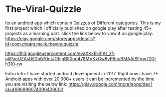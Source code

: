 # The-Viral-Quizzle
Its an android app which contain Quizzes of Different categories.
This is my first project which i officially published on google play after testing 45+ projects as a learning part.
click the link below to view it on google play:
https://play.google.com/store/apps/details?id=com.dream.malik.theviralquizzle

https://lh3.googleusercontent.com/evaXKkEkil1At_zf-pIiPxeUZAsUE2o670ntJOhlgB50nd478MVKxGw8yP6cuBMAAISF=w720-h310-rw

Extra info:
I have started android development in 2017. Right now i have 7+ Android apps with over 20,000+ users it can be incremented by the time you are visiting the below link:
https://play.google.com/store/apps/dev?id=4696999074000426000


